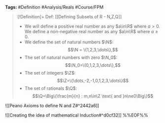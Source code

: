 **Tags:** #Definition #Analysis/Reals  #Course/FPM 

> [!Definition]+ Def: [[Defining Subsets of R - N,Z,Q]]
> - We will define a positive real number as any $a\in\R$ where $a>0$. We define a non-negative real number as any $a\in\R$ where $a\ge0$.
> - We define the set of natural numbers $\N$:
> $$\N = \{1,2,3,\dots\},$$
> - The set of natural numbers with zero $\N_0$:
> $$\N_0=\{0,1,2,3,\dots\},$$
> - The set of integers $\Z$:
> $$\Z=\{\dots,-2,-1,0,1,2,3,\dots\}$$
> - The set of rationals $\Q$:
> $$\Q=\Big\{\frac{m}{n} : m,n\in\Z \text{ and }n\ne0\Big\}$$

![[Peano Axioms to define N and Z#^2442a6]]

![[Creating the idea of mathematical Induction#^d0cf32]]
%%EOF%%